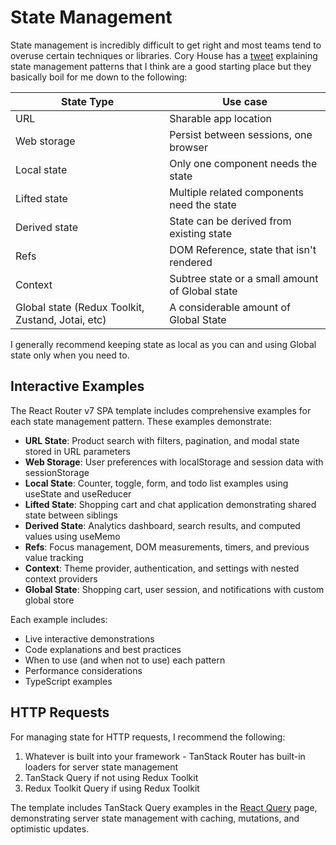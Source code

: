 # State Management

State management is incredibly difficult to get right and most teams tend to overuse certain techniques or libraries. Cory House has a [tweet](https://twitter.com/housecor/status/1437765673439088644/photo/1) explaining state management patterns that I think are a good starting place but they basically boil for me down to the following:

| State Type                                        | Use case                                        |
| ------------------------------------------------- | ----------------------------------------------- |
| URL                                               | Sharable app location                           |
| Web storage                                       | Persist between sessions, one browser           |
| Local state                                       | Only one component needs the state              |
| Lifted state                                      | Multiple related components need the state      |
| Derived state                                     | State can be derived from existing state        |
| Refs                                              | DOM Reference, state that isn't rendered        |
| Context                                           | Subtree state or a small amount of Global state |
| Global state (Redux Toolkit, Zustand, Jotai, etc) | A considerable amount of Global State           |

I generally recommend keeping state as local as you can and using Global state only when you need to.

## Interactive Examples

The React Router v7 SPA template includes comprehensive examples for each state management pattern. These examples demonstrate:

- **URL State**: Product search with filters, pagination, and modal state stored in URL parameters
- **Web Storage**: User preferences with localStorage and session data with sessionStorage
- **Local State**: Counter, toggle, form, and todo list examples using useState and useReducer
- **Lifted State**: Shopping cart and chat application demonstrating shared state between siblings
- **Derived State**: Analytics dashboard, search results, and computed values using useMemo
- **Refs**: Focus management, DOM measurements, timers, and previous value tracking
- **Context**: Theme provider, authentication, and settings with nested context providers
- **Global State**: Shopping cart, user session, and notifications with custom global store

Each example includes:
- Live interactive demonstrations
- Code explanations and best practices
- When to use (and when not to use) each pattern
- Performance considerations
- TypeScript examples

## HTTP Requests

For managing state for HTTP requests, I recommend the following:

1. Whatever is built into your framework - TanStack Router has built-in loaders for server state management
2. TanStack Query if not using Redux Toolkit
3. Redux Toolkit Query if using Redux Toolkit

The template includes TanStack Query examples in the [React Query](/react-query) page, demonstrating server state management with caching, mutations, and optimistic updates.
